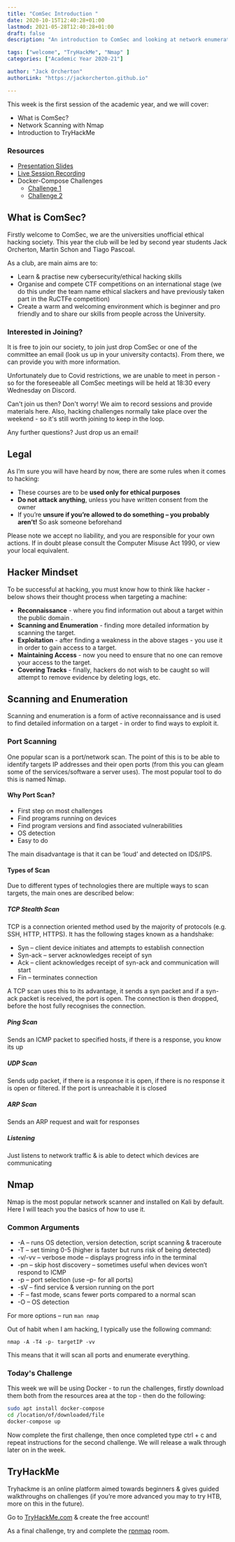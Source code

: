 ```yaml
---
title: "ComSec Introduction "
date: 2020-10-15T12:40:28+01:00
lastmod: 2021-05-28T12:40:28+01:00
draft: false
description: "An introduction to ComSec and looking at network enumeration. "

tags: ["welcome", "TryHackMe", "Nmap" ]
categories: ["Academic Year 2020-21"]

author: "Jack Orcherton" 
authorLink: "https://jackorcherton.github.io"

---
```


This week is the first session of the academic year, and we will cover:

- What is ComSec?
- Network Scanning with Nmap
- Introduction to TryHackMe

### Resources

- [Presentation Slides](nmap.pdf)
- [Live Session Recording](https://www.twitch.tv/videos/772154140) 
- Docker-Compose Challenges
    - [Challenge 1](c1/docker-compose.yaml)
    - [Challenge 2](c2/docker-compose.yaml)

## What is ComSec? 
Firstly welcome to ComSec, we are the universities unofficial ethical hacking society. This year the club will be led by second year students Jack Orcherton, Martin Schon and Tiago Pascoal.

As a club, are main aims are to:
- Learn & practise new cybersecurity/ethical hacking skills
- Organise and compete CTF competitions on an international stage (we do this under the team name ethical slackers and have previously taken part in the RuCTFe competition) 
- Create a warm and welcoming environment which is beginner and pro friendly and to share our skills from people across the University.

### Interested in Joining? 
It is free to join our society, to join just drop ComSec or one of the committee an email (look us up in your university contacts). From there, we can provide you with more information.

Unfortunately due to Covid restrictions, we are unable to meet in person - so for the foreseeable all ComSec meetings will be held at 18:30 every Wednesday on Discord.

Can't join us then? Don't worry! We aim to record sessions and provide materials here. Also, hacking challenges normally take place over the weekend - so it's still worth joining to keep in the loop.

Any further questions? Just drop us an email!

## Legal 
As I’m sure you will have heard by now, there are some rules when  it comes to hacking:
- These courses are to be **used only for ethical purposes**
- **Do not attack anything**, unless you have written consent from the owner
- If you’re **unsure if you’re allowed to do something – you probably aren’t!** So ask someone beforehand

Please note we accept no liability, and you are responsible for your own actions. If in doubt please consult the Computer Misuse Act 1990, or view your local equivalent.

## Hacker Mindset
To be successful at hacking, you must know how to think like hacker - below shows their thought process when targeting a machine:

- **Reconnaissance** - where you find information out about a target within the public domain . 
- **Scanning and Enumeration** - finding more detailed information by scanning the target. 
- **Exploitation** - after finding a weakness in the above stages - you use it in order to gain access to a target. 
- **Maintaining Access** - now you need to ensure that no one can remove your access to the target. 
- **Covering Tracks** - finally, hackers do not wish to be caught so will attempt to remove evidence by deleting logs, etc. 

## Scanning and Enumeration 
Scanning and enumeration is a form of active reconnaissance and is used to find detailed information on a target - in order to find ways to exploit it. 

### Port Scanning 
One popular scan is a port/network scan. The point of this is to be able to identify targets IP addresses and their open ports (from this you can gleam some of the services/software a server uses). The most popular tool to do this is named Nmap. 

#### Why Port Scan? 

- First step on most challenges
- Find programs running on devices
- Find program versions and find associated vulnerabilities
- OS detection
- Easy to do

The main disadvantage is that it can be ‘loud’ and detected on IDS/IPS. 

#### Types of Scan
Due to different types of technologies there are multiple ways to scan targets, the main ones are described below:

##### TCP Stealth Scan
TCP is a connection oriented method used by the majority of protocols (e.g. SSH, HTTP, HTTPS). It has the following stages known as a handshake:
- Syn – client device initiates and attempts to establish connection
- Syn-ack – server acknowledges receipt of syn
- Ack – client acknowledges receipt of syn-ack and communication will start
- Fin – terminates connection

A TCP scan uses this to its advantage, it sends a syn packet and if  a syn-ack packet is received, the port is open. The connection is then dropped, before the host fully recognises the connection. 

##### Ping Scan
Sends an ICMP packet to specified hosts, if there is a response, you know its up

##### UDP Scan
Sends udp packet, if there is a response it is open, if there is no response it is open or filtered. If the port is unreachable it is closed

##### ARP Scan
Sends an ARP request and wait for responses

##### Listening
Just listens to network traffic & is able to detect which devices are communicating

## Nmap
Nmap is the most popular network scanner and installed on Kali by default. Here I will teach you the basics of how to use it.

### Common Arguments
- -A – runs OS detection, version detection, script scanning & traceroute
- -T – set timing 0-5 (higher is faster but runs risk of being detected)
- -v/-vv – verbose mode – displays progress info in the terminal
- -pn – skip host discovery – sometimes useful when devices won’t respond 
to ICMP
- -p – port selection (use –p- for all ports)
- -sV – find service & version running on the port
- -F – fast mode, scans fewer ports compared to a normal scan
- -O – OS detection

For more options – run `man nmap`

Out of habit when I am hacking, I typically use the following command:

```
nmap -A -T4 -p- targetIP -vv
```

This means that it will scan all ports and enumerate everything.

### Today's Challenge
This week we will be using Docker - to run the challenges, firstly download them both from the resources area at the top - then do the following:

```sh
sudo apt install docker-compose
cd /location/of/downloaded/file
docker-compose up
```

Now complete the first challenge, then once completed type ctrl + c and repeat instructions for the second challenge. We will release a walk through later on in the week.

## TryHackMe 
Tryhackme is an online platform aimed towards beginners & gives 
guided walkthroughs on challenges (if you’re more advanced you 
may to try HTB, more on this in the future).

Go to [TryHackMe.com](https://tryhackme.com/) & create the free account!

As a final challenge, try and complete the [rpnmap](https://tryhackme.com/room/rpnmap) room. 
